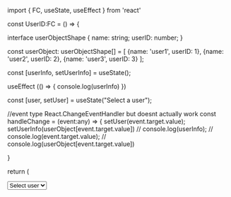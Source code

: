 import { FC, useState, useEffect } from 'react'

const UserID:FC = () => {


  
  
  
  interface userObjectShape {
    name: string;
    userID: number; 
  }


  const userObject: userObjectShape[] = [
    {name: 'user1', userID: 1}, 
    {name: 'user2', userID: 2},
    {name: 'user3', userID: 3}
  ];


  const [userInfo, setUserInfo] = useState<userObjectShape>();
  
  useEffect (() => {
    console.log(userInfo)
  })
  
  const [user, setUser] = useState("Select a user");

  

  //event type React.ChangeEventHandler<HTMLInputElement> but doesnt actually work
  const handleChange = (event:any) => {
    setUser(event.target.value);
    setUserInfo(userObject[event.target.value])
    // console.log(userInfo);
    // console.log(event.target.value);
    // console.log(userObject[event.target.value])
    
  }

  return (
    <form className='User'>
      <select value={user} onChange = {handleChange}>
      <option value= "nothing"> Select user</option>
      <option value="0">User 1</option>
      <option value="1">User 2</option>
      <option value="2">User 3</option>
        
      </select>
    </form>
  )
}

export default UserID;
//testing 
//ghshdbfkhsbdfkjhbes
//testing 3
//testing 4
//testing 5

